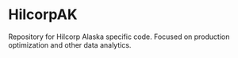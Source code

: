 # HilcorpAK
Repository for Hilcorp Alaska specific code. Focused on production optimization and other data analytics.
